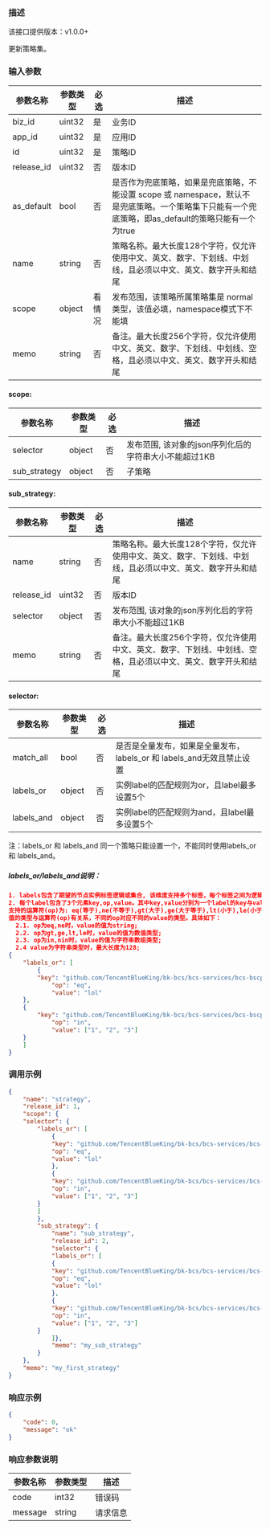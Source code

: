 ### 描述
该接口提供版本：v1.0.0+


更新策略集。

### 输入参数
| 参数名称     | 参数类型     | 必选   | 描述             |
| ------------ | ------------ | ------ | ---------------- |
| biz_id         | uint32       | 是     | 业务ID     |
| app_id         | uint32       | 是     | 应用ID     |
| id         | uint32       | 是     | 策略ID     |
| release_id         | uint32       | 否     | 版本ID     |
| as_default         | bool       | 否     | 是否作为兜底策略，如果是兜底策略，不能设置 scope 或 namespace，默认不是兜底策略。一个策略集下只能有一个兜底策略，即as_default的策略只能有一个为true    |
| name         | string       | 否     | 策略名称。最大长度128个字符，仅允许使用中文、英文、数字、下划线、中划线，且必须以中文、英文、数字开头和结尾    |
| scope         | object       | 看情况     | 发布范围，该策略所属策略集是 normal 类型，该值必填，namespace模式下不能填    |
| memo         | string       | 否     | 备注。最大长度256个字符，仅允许使用中文、英文、数字、下划线、中划线、空格，且必须以中文、英文、数字开头和结尾    |

#### scope:
| 参数名称     | 参数类型     | 必选   | 描述             |
| ------------ | ------------ | ------ | ---------------- |
| selector         | object       | 否     | 发布范围, 该对象的json序列化后的字符串大小不能超过1KB     |
| sub_strategy         | object       | 否     | 子策略    |

#### sub_strategy:
| 参数名称     | 参数类型     | 必选   | 描述             |
| ------------ | ------------ | ------ | ---------------- |
| name         | string       | 否     | 策略名称。最大长度128个字符，仅允许使用中文、英文、数字、下划线、中划线，且必须以中文、英文、数字开头和结尾    |
| release_id         | uint32       | 否     | 版本ID     |
| selector         | object       | 否     | 发布范围, 该对象的json序列化后的字符串大小不能超过1KB     |
| memo         | string       | 否     | 备注。最大长度256个字符，仅允许使用中文、英文、数字、下划线、中划线、空格，且必须以中文、英文、数字开头和结尾    |

#### selector:
| 参数名称     | 参数类型     | 必选   | 描述             |
| ------------ | ------------ | ------ | ---------------- |
| match_all         | bool       | 否     | 是否是全量发布，如果是全量发布，labels_or 和 labels_and无效且禁止设置    |
| labels_or         | object       | 否     | 实例label的匹配规则为or，且label最多设置5个     |
| labels_and         | object       | 否     | 实例label的匹配规则为and，且label最多设置5个 |
注：labels_or 和 labels_and 同一个策略只能设置一个，不能同时使用labels_or 和 labels_and。

##### labels_or/labels_and说明：
```json
1. labels包含了期望的节点实例标签逻辑或集合, 该维度支持多个标签，每个标签之间为逻辑与的关系, labels_or与labels_and之间为或的关系。
2. 每个label包含了3个元素key,op,value。其中key,value分别为一个label的key与value的值；op为该label的key与value的运算方式，目前
支持的运算符(op)为: eq(等于),ne(不等于),gt(大于),ge(大于等于),lt(小于),le(小于等于),in(包含),nin(不包含）。其中lable的value的
值的类型与运算符(op)有关系，不同的op对应不同的value的类型。具体如下：
  2.1. op为eq,ne时，value的值为string;
  2.2. op为gt,ge,lt,le时，value的值为数值类型;
  2.3. op为in,nin时，value的值为字符串数组类型;
  2.4 value为字符串类型时，最大长度为128;
{
    "labels_or": [
        {
	    "key": "github.com/TencentBlueKing/bk-bcs/bcs-services/bcs-bscp/ns/biz",
            "op": "eq",
            "value": "lol"
	},
	{
	    "key": "github.com/TencentBlueKing/bk-bcs/bcs-services/bcs-bscp/ns/group_id",
            "op": "in",
            "value": ["1", "2", "3"]
	}
    ]
}
```

### 调用示例
```json
{
    "name": "strategy",
    "release_id": 1,
    "scope": {
	"selector": {
	    "labels_or": [
	        {
		    "key": "github.com/TencentBlueKing/bk-bcs/bcs-services/bcs-bscp/ns/biz",
		    "op": "eq",
		    "value": "lol"
	        },
	        {
		    "key": "github.com/TencentBlueKing/bk-bcs/bcs-services/bcs-bscp/ns/group_id",
		    "op": "in",
		    "value": ["1", "2", "3"]
		}
	    ]
        },
        "sub_strategy": {
            "name": "sub_strategy",
            "release_id": 2,
            "selector": {
	        "labels_or": [
	        {
		    "key": "github.com/TencentBlueKing/bk-bcs/bcs-services/bcs-bscp/ns/biz",
		    "op": "eq",
		    "value": "lol"
	        },
	        {
		    "key": "github.com/TencentBlueKing/bk-bcs/bcs-services/bcs-bscp/ns/group_id",
		    "op": "in",
		    "value": ["1", "2", "3"]
		}
	        ]},
            "memo": "my_sub_strategy"
        }
    },
    "memo": "my_first_strategy"
}
```

### 响应示例
```json
{
    "code": 0,
    "message": "ok"
}
```

### 响应参数说明
| 参数名称     | 参数类型   | 描述                           |
| ------------ | ---------- | ------------------------------ |
|      code        |      int32      |            错误码                   |
|      message        |      string      |             请求信息                  |
